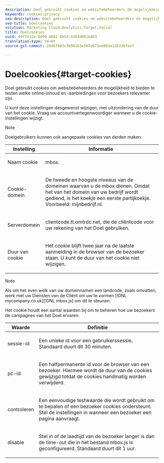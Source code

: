 ```yaml
---
description: Doel gebruikt cookies om websitebeheerders de mogelijkheid te bieden te testen welke online-inhoud en -aanbiedingen voor bezoekers relevanter zijn.
keywords: cookies;privacy
seo-description: Doel gebruikt cookies om websitebeheerders de mogelijkheid te bieden te testen welke online-inhoud en -aanbiedingen voor bezoekers relevanter zijn.
seo-title: Doelcookies
solution: Marketing Cloud,Analytics,Target,Social
title: Doelcookies
uuid: 44f7e32e-8d99-4682-8b54-8364d001b403
translation-type: tm+mt
source-git-commit: 29d8f983cf6961b3e567e672ee803e12b330fee7

---
```



# Doelcookies{#target-cookies}

Doel gebruikt cookies om websitebeheerders de mogelijkheid te bieden te testen welke online-inhoud en -aanbiedingen voor bezoekers relevanter zijn.

U kunt deze instellingen desgewenst wijzigen, met uitzondering van de duur van het cookie. Vraag uw accountvertegenwoordiger wanneer u de cookie-instellingen wijzigt.

>[!NOTE]
>
>Doelgebruikers kunnen ook aangepaste cookies van derden maken.

<table id="table_54B402C6E19C4A70B1E27BC9DFF776EB"> 
 <thead> 
  <tr> 
   <th colname="col1" class="entry"> Instelling </th> 
   <th colname="col2" class="entry"> Informatie </th> 
  </tr> 
 </thead>
 <tbody> 
  <tr> 
   <td colname="col1"> <p>Naam cookie </p> </td> 
   <td colname="col2"> <p>mbox. </p> </td> 
  </tr> 
  <tr> 
   <td colname="col1"> <p>Cookie-domein </p> </td> 
   <td colname="col2"> <p>De tweede en hoogste niveaus van de domeinen waarvan u de mbox dienen. Omdat het van het domein van uw bedrijf wordt gediend, is het koekje een eerste partijkoekje. Voorbeeld: <span class="filepath"> mijnbedrijf.nl</span>. </p> </td> 
  </tr> 
  <tr> 
   <td colname="col1"> <p>Serverdomein </p> </td> 
   <td colname="col2"> <p> <span class="filepath"> clientcode.tt.omtrdc.net</span>, die de cliëntcode voor uw rekening van het Doel gebruiken. </p> </td> 
  </tr> 
  <tr> 
   <td colname="col1"> <p>Duur van cookie </p> </td> 
   <td colname="col2"> <p>Het cookie blijft twee jaar na de laatste aanmelding in de browser van de bezoeker staan. U kunt de duur van het cookie niet wijzigen. </p> </td> 
  </tr> 
 </tbody> 
</table>

>[!NOTE]
>
>Als om het even welk van uw domeinnamen een landcode, zoals omvatten, werk met uw Diensten van de Cliënt om uw te vormen [!DNL mycompany.co.uk][!DNL mbox.js] om dit te steunen.

Het cookie houdt een aantal waarden bij om te beheren hoe uw bezoekers de campagnes van het Doel ervaren:

<table id="table_5245F72A2D5A4322B40ABB10B7DFB338"> 
 <thead> 
  <tr> 
   <th colname="col1" class="entry"> Waarde </th> 
   <th colname="col2" class="entry"> Definitie </th> 
  </tr> 
 </thead>
 <tbody> 
  <tr> 
   <td colname="col1"> <p> <span class="codeph"> sessie-id</span> </p> </td> 
   <td colname="col2"> <p>Een unieke id voor een gebruikerssessie. Standaard duurt dit 30 minuten. </p> </td> 
  </tr> 
  <tr> 
   <td colname="col1"> <p> <span class="codeph"> pc-id</span> </p> </td> 
   <td colname="col2"> <p>Een halfpermanente id voor de browser van een bezoeker. Hiermee wordt de duur van de cookies gewijzigd totdat de cookies handmatig worden verwijderd. </p> </td> 
  </tr> 
  <tr> 
   <td colname="col1"> <p> <span class="codeph"> controleren</span> </p> </td> 
   <td colname="col2"> <p>Een eenvoudige testwaarde die wordt gebruikt om te bepalen of een bezoeker cookies ondersteunt. Stel de instellingen in wanneer een bezoeker een pagina aanvraagt. </p> </td> 
  </tr> 
  <tr> 
   <td colname="col1"> <p> <span class="codeph"> disable</span> </p> </td> 
   <td colname="col2"> <p>Stel in of de laadtijd van de bezoeker langer is dan de time-out die in het bestand <span class="filepath"> mbox.js</span> is geconfigureerd. Standaard duurt dit 1 uur. </p> </td> 
  </tr> 
 </tbody> 
</table>

